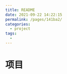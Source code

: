 ```yaml
---
title: README
date: 2021-09-22 14:22:15
permalink: /pages/141ba2/
categories:
  - project
tags:
  - 
---
```

# 项目

